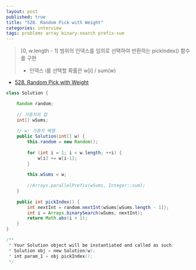 ```yaml
---
layout: post
published: true
title: "528. Random Pick with Weight"
categories: interview
tags: problems array binary-search prefix-sum
---
```


> [0, w.length - 1] 범위의 인덱스를 임의로 선택하여 반환하는 pickIndex() 함수를 구현
> - 인덱스 i를 선택할 확률은 w[i] / sum(w)

- [528. Random Pick with Weight](https://leetcode.com/problems/random-pick-with-weight/)

```java
class Solution {

    Random random;
    
    // 가중치의 합
    int[] wSums;
    
    // w: 가중치 배열
    public Solution(int[] w) {
        this.random = new Random();
        
        for (int i = 1; i < w.length; ++i) {
            w[i] += w[i-1];
        }
        
        this.wSums = w;
        
        //Arrays.parallelPrefix(wSums, Integer::sum);
    }
    
    public int pickIndex() {
        int nextInt = random.nextInt(wSums[wSums.length - 1]);
        int i = Arrays.binarySearch(wSums, nextInt);
        return Math.abs(i + 1);
    }
}

/**
 * Your Solution object will be instantiated and called as such:
 * Solution obj = new Solution(w);
 * int param_1 = obj.pickIndex();
 */
```